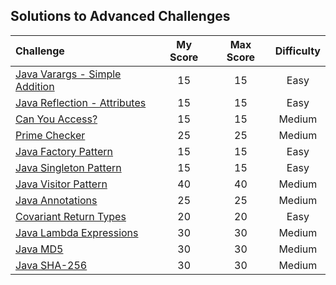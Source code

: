 ## Solutions to Advanced Challenges



| Challenge | My Score | Max Score | Difficulty |
| :--- | :---: | :---: | :---: |
| [Java Varargs - Simple Addition](https://www.hackerrank.com/challenges/simple-addition-varargs) | 15 | 15 | Easy |
| [Java Reflection - Attributes](https://www.hackerrank.com/challenges/java-reflection-attributes) | 15 | 15 | Easy |
| [Can You Access?](https://www.hackerrank.com/challenges/can-you-access) | 15 | 15 | Medium |
| [Prime Checker](https://www.hackerrank.com/challenges/prime-checker) | 25 | 25 | Medium |
| [Java Factory Pattern](https://www.hackerrank.com/challenges/java-factory) | 15 | 15 | Easy |
| [Java Singleton Pattern](https://www.hackerrank.com/challenges/java-singleton) | 15 | 15 | Easy |
| [Java Visitor Pattern](https://www.hackerrank.com/challenges/java-vistor-pattern) | 40 | 40 | Medium |
| [Java Annotations](https://www.hackerrank.com/challenges/java-annotations) | 25 | 25 | Medium |
| [Covariant Return Types](https://www.hackerrank.com/challenges/java-covariance) | 20 | 20 | Easy |
| [Java Lambda Expressions](https://www.hackerrank.com/challenges/java-lambda-expressions) | 30 | 30 | Medium |
| [Java MD5](https://www.hackerrank.com/challenges/java-md5) | 30 | 30 | Medium |
| [Java SHA-256](https://www.hackerrank.com/challenges/sha-256) | 30 | 30 | Medium |
